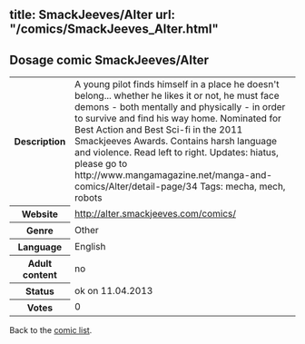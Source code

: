 title: SmackJeeves/Alter
url: "/comics/SmackJeeves_Alter.html"
---
Dosage comic SmackJeeves/Alter
-----------------------------------------

<table class="comicinfo">
<tr>
<th>Description</th><td>A young pilot finds himself in a place he doesn't belong... whether he likes it or not, he must face demons - both mentally and physically - in order to survive and find his way home. Nominated for Best Action and Best Sci-fi in the 2011 Smackjeeves Awards. Contains harsh language and violence. Read left to right. Updates: hiatus, please go to http://www.mangamagazine.net/manga-and-comics/Alter/detail-page/34 Tags: mecha, mech, robots</td>
</tr>
<tr>
<th>Website</th><td><a href="http://alter.smackjeeves.com/comics/">http://alter.smackjeeves.com/comics/</a></td>
</tr>
<tr>
<th>Genre</th><td>Other</td>
</tr>
<tr>
<th>Language</th><td>English</td>
</tr>
<tr>
<th>Adult content</th><td>no</td>
</tr>
<tr>
<th>Status</th><td>ok on 11.04.2013</td>
</tr>
<tr>
<th>Votes</th><td>0</div></td>
</tr>
</table>

Back to the [comic list](../comic-index.html).
